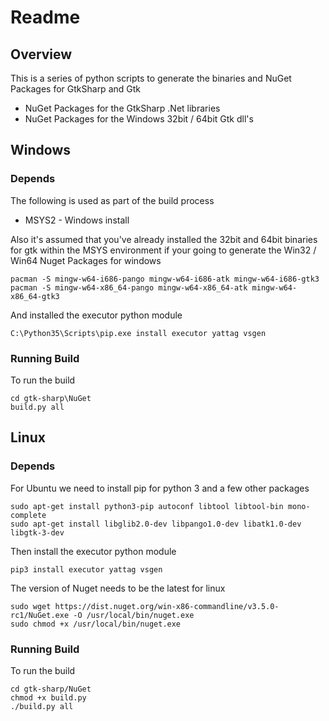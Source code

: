 # Readme

## Overview

This is a series of python scripts to generate the binaries and NuGet Packages for GtkSharp and Gtk

  * NuGet Packages for the GtkSharp .Net libraries
  * NuGet Packages for the Windows 32bit / 64bit Gtk dll's

## Windows

### Depends

The following is used as part of the build process

  * MSYS2 - Windows install

Also it's assumed that you've already installed the 32bit and 64bit binaries for gtk within the MSYS environment
if your going to generate the Win32 / Win64 Nuget Packages for windows

```
pacman -S mingw-w64-i686-pango mingw-w64-i686-atk mingw-w64-i686-gtk3
pacman -S mingw-w64-x86_64-pango mingw-w64-x86_64-atk mingw-w64-x86_64-gtk3
```

And installed the executor python module
```
C:\Python35\Scripts\pip.exe install executor yattag vsgen
```

### Running Build

To run the build
```
cd gtk-sharp\NuGet
build.py all
```

## Linux

### Depends

For Ubuntu we need to install pip for python 3 and a few other packages
```
sudo apt-get install python3-pip autoconf libtool libtool-bin mono-complete 
sudo apt-get install libglib2.0-dev libpango1.0-dev libatk1.0-dev libgtk-3-dev
```

Then install the executor python module
```
pip3 install executor yattag vsgen
```

The version of Nuget needs to be the latest for linux
```
sudo wget https://dist.nuget.org/win-x86-commandline/v3.5.0-rc1/NuGet.exe -O /usr/local/bin/nuget.exe
sudo chmod +x /usr/local/bin/nuget.exe
```

### Running Build

To run the build
```
cd gtk-sharp/NuGet
chmod +x build.py
./build.py all
```
